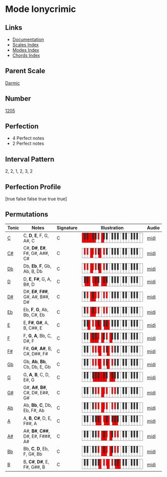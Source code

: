 # Mode Ionycrimic

## Links

- [Documentation](index.md)
- [Scales Index](Scales.md)
- [Modes Index](Modes.md)
- [Chords Index](Chords.md)

## Parent Scale

[Darmic](ScaleDarmic.md)

## Number

[1205](https://ianring.com/musictheory/scales/1205)

## Perfection

- 4 Perfect notes
- 2 Perfect notes

## Interval Pattern

2, 2, 1, 2, 3, 2

## Perfection Profile

[true false false true true true]

## Permutations

| Tonic | Notes | Signature | Illustration | Audio |
|-------|-------|-----------|--------------|-------|
| [C](ModeCNaturalIonycrimic.md) | C, **D**, **E**, F, G, A#, C | C | ![CNaturalIonycrimic](ModeCNaturalIonycrimic.png) | [midi](https://github.com/edipermadi/music/blob/main/docs/ModeCNaturalIonycrimic.mid?raw=true) |
| [C#](ModeCSharpIonycrimic.md) | C#, **D#**, **E#**, F#, G#, A##, C# | C | ![CSharpIonycrimic](ModeCSharpIonycrimic.png) | [midi](https://github.com/edipermadi/music/blob/main/docs/ModeCSharpIonycrimic.mid?raw=true) |
| [Db](ModeDFlatIonycrimic.md) | Db, **Eb**, **F**, Gb, Ab, B, Db | C | ![DFlatIonycrimic](ModeDFlatIonycrimic.png) | [midi](https://github.com/edipermadi/music/blob/main/docs/ModeDFlatIonycrimic.mid?raw=true) |
| [D](ModeDNaturalIonycrimic.md) | D, **E**, **F#**, G, A, B#, D | C | ![DNaturalIonycrimic](ModeDNaturalIonycrimic.png) | [midi](https://github.com/edipermadi/music/blob/main/docs/ModeDNaturalIonycrimic.mid?raw=true) |
| [D#](ModeDSharpIonycrimic.md) | D#, **E#**, **F##**, G#, A#, B##, D# | C | ![DSharpIonycrimic](ModeDSharpIonycrimic.png) | [midi](https://github.com/edipermadi/music/blob/main/docs/ModeDSharpIonycrimic.mid?raw=true) |
| [Eb](ModeEFlatIonycrimic.md) | Eb, **F**, **G**, Ab, Bb, C#, Eb | C | ![EFlatIonycrimic](ModeEFlatIonycrimic.png) | [midi](https://github.com/edipermadi/music/blob/main/docs/ModeEFlatIonycrimic.mid?raw=true) |
| [E](ModeENaturalIonycrimic.md) | E, **F#**, **G#**, A, B, C##, E | C | ![ENaturalIonycrimic](ModeENaturalIonycrimic.png) | [midi](https://github.com/edipermadi/music/blob/main/docs/ModeENaturalIonycrimic.mid?raw=true) |
| [F](ModeFNaturalIonycrimic.md) | F, **G**, **A**, Bb, C, D#, F | C | ![FNaturalIonycrimic](ModeFNaturalIonycrimic.png) | [midi](https://github.com/edipermadi/music/blob/main/docs/ModeFNaturalIonycrimic.mid?raw=true) |
| [F#](ModeFSharpIonycrimic.md) | F#, **G#**, **A#**, B, C#, D##, F# | C | ![FSharpIonycrimic](ModeFSharpIonycrimic.png) | [midi](https://github.com/edipermadi/music/blob/main/docs/ModeFSharpIonycrimic.mid?raw=true) |
| [Gb](ModeGFlatIonycrimic.md) | Gb, **Ab**, **Bb**, Cb, Db, E, Gb | C | ![GFlatIonycrimic](ModeGFlatIonycrimic.png) | [midi](https://github.com/edipermadi/music/blob/main/docs/ModeGFlatIonycrimic.mid?raw=true) |
| [G](ModeGNaturalIonycrimic.md) | G, **A**, **B**, C, D, E#, G | C | ![GNaturalIonycrimic](ModeGNaturalIonycrimic.png) | [midi](https://github.com/edipermadi/music/blob/main/docs/ModeGNaturalIonycrimic.mid?raw=true) |
| [G#](ModeGSharpIonycrimic.md) | G#, **A#**, **B#**, C#, D#, E##, G# | C | ![GSharpIonycrimic](ModeGSharpIonycrimic.png) | [midi](https://github.com/edipermadi/music/blob/main/docs/ModeGSharpIonycrimic.mid?raw=true) |
| [Ab](ModeAFlatIonycrimic.md) | Ab, **Bb**, **C**, Db, Eb, F#, Ab | C | ![AFlatIonycrimic](ModeAFlatIonycrimic.png) | [midi](https://github.com/edipermadi/music/blob/main/docs/ModeAFlatIonycrimic.mid?raw=true) |
| [A](ModeANaturalIonycrimic.md) | A, **B**, **C#**, D, E, F##, A | C | ![ANaturalIonycrimic](ModeANaturalIonycrimic.png) | [midi](https://github.com/edipermadi/music/blob/main/docs/ModeANaturalIonycrimic.mid?raw=true) |
| [A#](ModeASharpIonycrimic.md) | A#, **B#**, **C##**, D#, E#, F###, A# | C | ![ASharpIonycrimic](ModeASharpIonycrimic.png) | [midi](https://github.com/edipermadi/music/blob/main/docs/ModeASharpIonycrimic.mid?raw=true) |
| [Bb](ModeBFlatIonycrimic.md) | Bb, **C**, **D**, Eb, F, G#, Bb | C | ![BFlatIonycrimic](ModeBFlatIonycrimic.png) | [midi](https://github.com/edipermadi/music/blob/main/docs/ModeBFlatIonycrimic.mid?raw=true) |
| [B](ModeBNaturalIonycrimic.md) | B, **C#**, **D#**, E, F#, G##, B | C | ![BNaturalIonycrimic](ModeBNaturalIonycrimic.png) | [midi](https://github.com/edipermadi/music/blob/main/docs/ModeBNaturalIonycrimic.mid?raw=true) |
